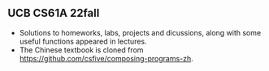 ## UCB CS61A 22fall 
- Solutions to homeworks, labs, projects and dicussions, along with some useful functions appeared in lectures.
- The Chinese textbook is cloned from https://github.com/csfive/composing-programs-zh.
